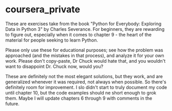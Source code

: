 # coursera_private

These are exercises take from the book "Python for Everybody: Exploring Data in Python 3" by Charles Severance. For beginners, they are rewarding to figure out, especially when it comes to chapter 9 - the heart of the material for people seeking to learn Python.

Please only use these for educational purposes; see how the problem was approached (and the mistakes in that process), and analyze it for your own work. Please don't copy-paste, Dr Chuck would hate that, and you wouldn't want to disappoint Dr. Chuck now, would you?

These are definitely not the most elegant solutions, but they work, and are generalized whenever it was required, not always when possible. So there's definitely room for improvement. I slo didn't start to truly document my code until chapter 10, but the code examples should ne short enough to grok them. Maybe I will update chapters 6 through 9 with comments in the future. 

